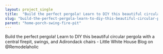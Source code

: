 ```yaml
---
layout: project_single
title:  "Build the perfect pergola! Learn to DIY this beautiful circular pergola with a central firepit, swings, and Adirondack chairs - Little White House Blog on @Remodelaholic"
slug: "build-the-perfect-pergola-learn-to-diy-this-beautiful-circular-pergola-with-a-central-firepit"
parent: "home-porch-swing-fire-pit"
---
```

Build the perfect pergola! Learn to DIY this beautiful circular pergola with a central firepit, swings, and Adirondack chairs - Little White House Blog on @Remodelaholic